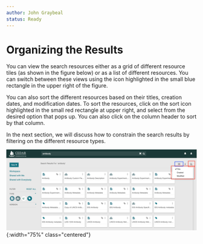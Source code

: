 ```yaml
---
author: John Graybeal
status: Ready
---
```

# Organizing the Results

You can view the search resources either as a grid of different resource tiles (as shown in the figure below) or as a list of different resources. You can switch between these views using the icon highlighted in the small blue rectangle in the upper right of the figure. 

You can also sort the different resources based on their titles, creation dates, and modification dates. To sort the resources, click on the sort icon highlighted in the small red rectangle at upper right, and select from the desired option that pops up. You can also click on the column header to sort by that column.

In the next section, we will discuss how to constrain the search results by filtering on the different resource types.


![](../../../img/userguide/sort.png){:width="75%" class="centered"}
